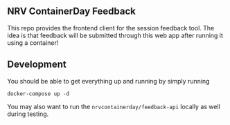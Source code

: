 ## NRV ContainerDay Feedback

This repo provides the frontend client for the session feedback tool.  The idea is that feedback will be submitted through this web app after running it using a container!

## Development

You should be able to get everything up and running by simply running

```
docker-compose up -d
```

You may also want to run the `nrvcontainerday/feedback-api` locally as well during testing. 